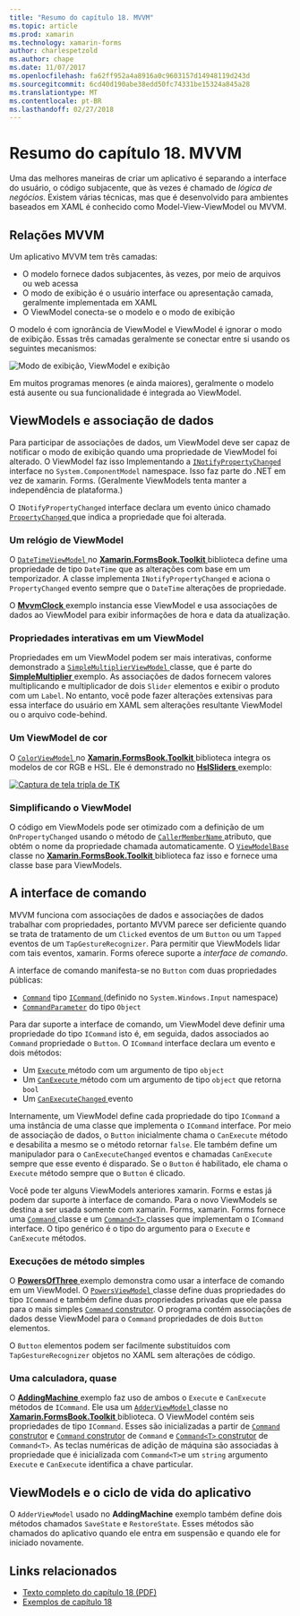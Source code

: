 ```yaml
---
title: "Resumo do capítulo 18. MVVM"
ms.topic: article
ms.prod: xamarin
ms.technology: xamarin-forms
author: charlespetzold
ms.author: chape
ms.date: 11/07/2017
ms.openlocfilehash: fa62ff952a4a8916a0c9603157d14948119d243d
ms.sourcegitcommit: 6cd40d190abe38edd50fc74331be15324a845a28
ms.translationtype: MT
ms.contentlocale: pt-BR
ms.lasthandoff: 02/27/2018
---
```

# <a name="summary-of-chapter-18-mvvm"></a>Resumo do capítulo 18. MVVM

Uma das melhores maneiras de criar um aplicativo é separando a interface do usuário, o código subjacente, que às vezes é chamado de *lógica de negócios*. Existem várias técnicas, mas que é desenvolvido para ambientes baseados em XAML é conhecido como Model-View-ViewModel ou MVVM.

## <a name="mvvm-interrelationships"></a>Relações MVVM

Um aplicativo MVVM tem três camadas:

- O modelo fornece dados subjacentes, às vezes, por meio de arquivos ou web acessa
- O modo de exibição é o usuário interface ou apresentação camada, geralmente implementada em XAML
- O ViewModel conecta-se o modelo e o modo de exibição

O modelo é com ignorância de ViewModel e ViewModel é ignorar o modo de exibição. Essas três camadas geralmente se conectar entre si usando os seguintes mecanismos:

![Modo de exibição, ViewModel e exibição](images/ch18fg03.png "MVVM")

Em muitos programas menores (e ainda maiores), geralmente o modelo está ausente ou sua funcionalidade é integrada ao ViewModel.

## <a name="viewmodels-and-data-binding"></a>ViewModels e associação de dados

Para participar de associações de dados, um ViewModel deve ser capaz de notificar o modo de exibição quando uma propriedade de ViewModel foi alterado. O ViewModel faz isso Implementando a [ `INotifyPropertyChanged` ](https://developer.xamarin.com/api/type/System.ComponentModel.INotifyPropertyChanged/) interface no `System.ComponentModel` namespace. Isso faz parte do .NET em vez de xamarin. Forms. (Geralmente ViewModels tenta manter a independência de plataforma.)

O `INotifyPropertyChanged` interface declara um evento único chamado [ `PropertyChanged` ](https://developer.xamarin.com/api/type/System.ComponentModel.INotifyPropertyChanged/) que indica a propriedade que foi alterada.

### <a name="a-viewmodel-clock"></a>Um relógio de ViewModel

O [ `DateTimeViewModel` ](https://github.com/xamarin/xamarin-forms-book-samples/blob/master/Libraries/Xamarin.FormsBook.Toolkit/Xamarin.FormsBook.Toolkit/DateTimeViewModel.cs) no [ **Xamarin.FormsBook.Toolkit** ](https://github.com/xamarin/xamarin-forms-book-samples/tree/master/Libraries/Xamarin.FormsBook.Toolkit/Xamarin.FormsBook.Toolkit) biblioteca define uma propriedade de tipo `DateTime` que as alterações com base em um temporizador. A classe implementa `INotifyPropertyChanged` e aciona o `PropertyChanged` evento sempre que o `DateTime` alterações de propriedade.

O [ **MvvmClock** ](https://github.com/xamarin/xamarin-forms-book-samples/tree/master/Chapter18/MvvmClock) exemplo instancia esse ViewModel e usa associações de dados ao ViewModel para exibir informações de hora e data da atualização.

### <a name="interactive-properties-in-a-viewmodel"></a>Propriedades interativas em um ViewModel

Propriedades em um ViewModel podem ser mais interativas, conforme demonstrado a [ `SimpleMultiplierViewModel` ](https://github.com/xamarin/xamarin-forms-book-samples/blob/master/Chapter18/SimpleMultiplier/SimpleMultiplier/SimpleMultiplier/SimpleMultiplierViewModel.cs) classe, que é parte do [ **SimpleMultiplier** ](https://github.com/xamarin/xamarin-forms-book-samples/tree/master/Chapter18/SimpleMultiplier) exemplo. As associações de dados fornecem valores multiplicando e multiplicador de dois `Slider` elementos e exibir o produto com um `Label`. No entanto, você pode fazer alterações extensivas para essa interface do usuário em XAML sem alterações resultante ViewModel ou o arquivo code-behind.

### <a name="a-color-viewmodel"></a>Um ViewModel de cor

O [ `ColorViewModel` ](https://github.com/xamarin/xamarin-forms-book-samples/blob/master/Libraries/Xamarin.FormsBook.Toolkit/Xamarin.FormsBook.Toolkit/ColorViewModel.cs) no [ **Xamarin.FormsBook.Toolkit** ](https://github.com/xamarin/xamarin-forms-book-samples/tree/master/Libraries/Xamarin.FormsBook.Toolkit/Xamarin.FormsBook.Toolkit) biblioteca integra os modelos de cor RGB e HSL. Ele é demonstrado no [ **HslSliders** ](https://github.com/xamarin/xamarin-forms-book-samples/tree/master/Chapter18/HslSliders) exemplo:

[![Captura de tela tripla de TK](images/ch18fg08-small.png "HSL cor modelo")](images/ch18fg08-large.png "HSL cor modelo")

### <a name="streamlining-the-viewmodel"></a>Simplificando o ViewModel

O código em ViewModels pode ser otimizado com a definição de um `OnPropertyChanged` usando o método de [ `CallerMemberName` ](https://developer.xamarin.com/api/type/System.Runtime.CompilerServices.CallerMemberNameAttribute/) atributo, que obtém o nome da propriedade chamada automaticamente. O [ `ViewModelBase` ](https://github.com/xamarin/xamarin-forms-book-samples/blob/master/Libraries/Xamarin.FormsBook.Toolkit/Xamarin.FormsBook.Toolkit/ViewModelBase.cs) classe no [ **Xamarin.FormsBook.Toolkit** ](https://github.com/xamarin/xamarin-forms-book-samples/tree/master/Libraries/Xamarin.FormsBook.Toolkit/Xamarin.FormsBook.Toolkit) biblioteca faz isso e fornece uma classe base para ViewModels.

## <a name="the-command-interface"></a>A interface de comando

MVVM funciona com associações de dados e associações de dados trabalhar com propriedades, portanto MVVM parece ser deficiente quando se trata de tratamento de um `Clicked` eventos de um `Button` ou um `Tapped` eventos de um `TapGestureRecognizer`. Para permitir que ViewModels lidar com tais eventos, xamarin. Forms oferece suporte a *interface de comando*.

A interface de comando manifesta-se no `Button` com duas propriedades públicas:

- [`Command`](https://developer.xamarin.com/api/property/Xamarin.Forms.Button.Command/) tipo [ `ICommand` ](https://developer.xamarin.com/api/type/System.Windows.Input.ICommand/) (definido no `System.Windows.Input` namespace)
- [`CommandParameter`](https://developer.xamarin.com/api/property/Xamarin.Forms.Button.CommandParameter/) do tipo `Object`

Para dar suporte a interface de comando, um ViewModel deve definir uma propriedade do tipo `ICommand` isto é, em seguida, dados associados ao `Command` propriedade o `Button`. O `ICommand` interface declara um evento e dois métodos:

- Um [ `Execute` ](https://developer.xamarin.com/api/member/System.Windows.Input.ICommand.Execute/p/System.Object/) método com um argumento de tipo `object`
- Um [ `CanExecute` ](https://developer.xamarin.com/api/member/System.Windows.Input.ICommand.CanExecute/p/System.Object/) método com um argumento de tipo `object` que retorna `bool`
- Um [ `CanExecuteChanged` ](https://developer.xamarin.com/api/event/System.Windows.Input.ICommand.CanExecuteChanged/) evento

Internamente, um ViewModel define cada propriedade do tipo `ICommand` a uma instância de uma classe que implementa o `ICommand` interface. Por meio de associação de dados, o `Button` inicialmente chama o `CanExecute` método e desabilita a mesmo se o método retornar `false`. Ele também define um manipulador para o `CanExecuteChanged` eventos e chamadas `CanExecute` sempre que esse evento é disparado. Se o `Button` é habilitado, ele chama o `Execute` método sempre que o `Button` é clicado.

Você pode ter alguns ViewModels anteriores xamarin. Forms e estas já podem dar suporte à interface de comando. Para o novo ViewModels se destina a ser usada somente com xamarin. Forms, xamarin. Forms fornece uma [ `Command` ](https://developer.xamarin.com/api/type/Xamarin.Forms.Command/) classe e um [ `Command<T>` ](https://developer.xamarin.com/api/type/Xamarin.Forms.Command%3CT%3E/) classes que implementam o `ICommand` interface. O tipo genérico é o tipo do argumento para o `Execute` e `CanExecute` métodos.

### <a name="simple-method-executions"></a>Execuções de método simples

O [ **PowersOfThree** ](https://github.com/xamarin/xamarin-forms-book-samples/tree/master/Chapter18/PowersOfThree) exemplo demonstra como usar a interface de comando em um ViewModel. O [ `PowersViewModel` ](https://github.com/xamarin/xamarin-forms-book-samples/blob/master/Chapter18/PowersOfThree/PowersOfThree/PowersOfThree/PowersViewModel.cs) classe define duas propriedades do tipo `ICommand` e também define duas propriedades privadas que ele passa para o mais simples [ `Command` construtor](https://developer.xamarin.com/api/constructor/Xamarin.Forms.Command.Command/p/System.Action/). O programa contém associações de dados desse ViewModel para o `Command` propriedades de dois `Button` elementos.

O `Button` elementos podem ser facilmente substituídos com `TapGestureRecognizer` objetos no XAML sem alterações de código.

### <a name="a-calculator-almost"></a>Uma calculadora, quase

O [ **AddingMachine** ](https://github.com/xamarin/xamarin-forms-book-samples/tree/master/Chapter18/AddingMachine) exemplo faz uso de ambos o `Execute` e `CanExecute` métodos de `ICommand`. Ele usa um [ `AdderViewModel` ](https://github.com/xamarin/xamarin-forms-book-samples/blob/master/Libraries/Xamarin.FormsBook.Toolkit/Xamarin.FormsBook.Toolkit/AdderViewModel.cs) classe no [ **Xamarin.FormsBook.Toolkit** ](https://github.com/xamarin/xamarin-forms-book-samples/blob/master/Libraries/Xamarin.FormsBook.Toolkit/Xamarin.FormsBook.Toolkit/AdderViewModel.cs) biblioteca. O ViewModel contém seis propriedades de tipo `ICommand`. Esses são inicializadas a partir de [ `Command` construtor](https://developer.xamarin.com/api/constructor/Xamarin.Forms.Command.Command/p/System.Action/) e [ `Command` construtor](https://developer.xamarin.com/api/constructor/Xamarin.Forms.Command.Command/p/System.Action/System.Func%7BSystem.Boolean%7D/) de `Command` e [ `Command<T>` construtor](https://developer.xamarin.com/api/constructor/Xamarin.Forms.Command%3CT%3E.Command%3CT%3E/p/System.Action%7BT%7D/System.Func%7BT,System.Boolean%7D/) de `Command<T>`. As teclas numéricas de adição de máquina são associadas à propriedade que é inicializada com `Command<T>`e um `string` argumento `Execute` e `CanExecute` identifica a chave particular.

## <a name="viewmodels-and-the-application-lifecycle"></a>ViewModels e o ciclo de vida do aplicativo

O `AdderViewModel` usado no **AddingMachine** exemplo também define dois métodos chamados `SaveState` e `RestoreState`. Esses métodos são chamados do aplicativo quando ele entra em suspensão e quando ele for iniciado novamente.



## <a name="related-links"></a>Links relacionados

- [Texto completo do capítulo 18 (PDF)](https://download.xamarin.com/developer/xamarin-forms-book/XamarinFormsBook-Ch18-Apr2016.pdf)
- [Exemplos de capítulo 18](https://github.com/xamarin/xamarin-forms-book-samples/tree/master/Chapter18)
